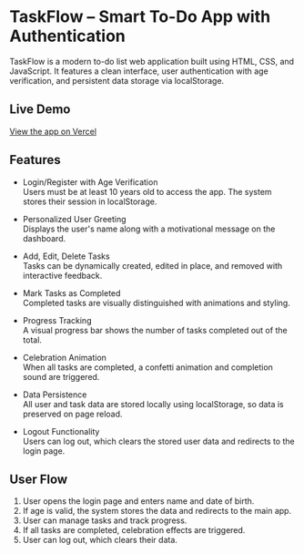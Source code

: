 # TaskFlow – Smart To-Do App with Authentication

TaskFlow is a modern to-do list web application built using HTML, CSS, and JavaScript. It features a clean interface, user authentication with age verification, and persistent data storage via localStorage.


## Live Demo

[View the app on Vercel](#) <!-- Replace with your deployed link -->


## Features

- Login/Register with Age Verification  
  Users must be at least 10 years old to access the app. The system stores their session in localStorage.

- Personalized User Greeting  
  Displays the user's name along with a motivational message on the dashboard.

- Add, Edit, Delete Tasks  
  Tasks can be dynamically created, edited in place, and removed with interactive feedback.

- Mark Tasks as Completed  
  Completed tasks are visually distinguished with animations and styling.

- Progress Tracking  
  A visual progress bar shows the number of tasks completed out of the total.

- Celebration Animation  
  When all tasks are completed, a confetti animation and completion sound are triggered.

- Data Persistence  
  All user and task data are stored locally using localStorage, so data is preserved on page reload.

- Logout Functionality  
  Users can log out, which clears the stored user data and redirects to the login page.

## User Flow

1. User opens the login page and enters name and date of birth.
2. If age is valid, the system stores the data and redirects to the main app.
3. User can manage tasks and track progress.
4. If all tasks are completed, celebration effects are triggered.
5. User can log out, which clears their data.


